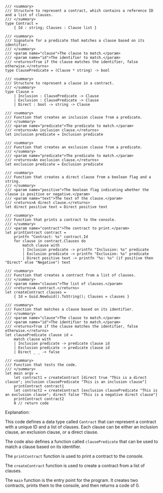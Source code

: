 ```f#

/// <summary>
/// Structure to represent a contract, which contains a reference ID and a list of clauses.
/// </summary>
type Contract =
    { Id : string; Clauses : Clause list }

/// <summary>
/// Signature for a predicate that matches a clause based on its identifier.
/// </summary>
/// <param name="clause">The clause to match.</param>
/// <param name="id">The identifier to match.</param>
/// <returns>True if the clause matches the identifier, false otherwise.</returns>
type ClausePredicate = (Clause * string) -> bool

/// <summary>
/// Structure to represent a clause in a contract.
/// </summary>
type Clause =
    | Inclusion : ClausePredicate -> Clause
    | Exclusion : ClausePredicate -> Clause
    | Direct : bool -> string -> Clause

/// <summary>
/// Function that creates an inclusion clause from a predicate.
/// </summary>
/// <param name="predicate">The predicate to match.</param>
/// <returns>An inclusion clause.</returns>
let inclusion predicate = Inclusion predicate

/// <summary>
/// Function that creates an exclusion clause from a predicate.
/// </summary>
/// <param name="predicate">The predicate to match.</param>
/// <returns>An exclusion clause.</returns>
let exclusion predicate = Exclusion predicate

/// <summary>
/// Function that creates a direct clause from a boolean flag and a string.
/// </summary>
/// <param name="positive">The boolean flag indicating whether the clause is positive or negative.</param>
/// <param name="text">The text of the clause.</param>
/// <returns>A direct clause.</returns>
let direct positive text = Direct positive text

/// <summary>
/// Function that prints a contract to the console.
/// </summary>
/// <param name="contract">The contract to print.</param>
let printContract contract =
    printfn "Contract: %s" contract.Id
    for clause in contract.Clauses do
        match clause with
        | Inclusion predicate -> printfn "Inclusion: %s" predicate
        | Exclusion predicate -> printfn "Exclusion: %s" predicate
        | Direct positive text -> printfn "%s: %s" (if positive then "Direct" else "Negative") text

/// <summary>
/// Function that creates a contract from a list of clauses.
/// </summary>
/// <param name="clauses">The list of clauses.</param>
/// <returns>A contract.</returns>
let createContract clauses =
    { Id = Guid.NewGuid().ToString(); Clauses = clauses }

/// <summary>
/// Function that matches a clause based on its identifier.
/// </summary>
/// <param name="clause">The clause to match.</param>
/// <param name="id">The identifier to match.</param>
/// <returns>True if the clause matches the identifier, false otherwise.</returns>
let clausePredicate clause id =
    match clause with
    | Inclusion predicate -> predicate clause id
    | Exclusion predicate -> predicate clause id
    | Direct _ _ -> false

/// <summary>
/// Function that tests the code.
/// </summary>
let main argv =
    let contract1 = createContract [direct true "This is a direct clause"; inclusion clausePredicate "This is an inclusion clause"]
    printContract contract1
    let contract2 = createContract [exclusion clausePredicate "This is an exclusion clause"; direct false "This is a negative direct clause"]
    printContract contract2
    0 // return code

```

Explanation:

This code defines a data type called `Contract` that can represent a contract with a unique ID and a list of clauses. Each clause can be either an inclusion clause, an exclusion clause, or a direct clause.

The code also defines a function called `clausePredicate` that can be used to match a clause based on its identifier.

The `printContract` function is used to print a contract to the console.

The `createContract` function is used to create a contract from a list of clauses.

The `main` function is the entry point for the program. It creates two contracts, prints them to the console, and then returns a code of 0.